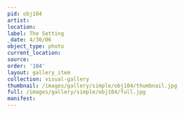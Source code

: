 ```yaml
---
pid: obj104
artist: 
location: 
label: The Setting
_date: 4/30/06
object_type: photo
current_location: 
source: 
order: '104'
layout: gallery_item
collection: visual-gallery
thumbnail: /images/gallery/simple/obj104/thumbnail.jpg
full: /images/gallery/simple/obj104/full.jpg
manifest: 
---
```


